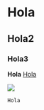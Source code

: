 # Hola
## Hola2
### Hola3
**Hola**
[Hola](https://portal.edu.gva.es/aules/)

![](/media/home/6nvesprada/Escritorio/Git/Joel200008/img.jpg)

`Hola`
